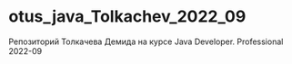 # otus_java_Tolkachev_2022_09
Репозиторий Толкачева Демида на курсе Java Developer. Professional 2022-09
